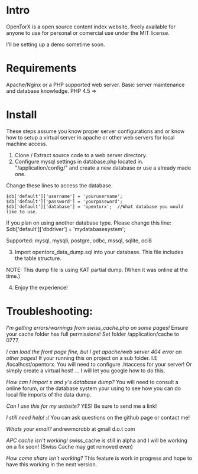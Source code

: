 # Intro

OpenTorX is a open source content index website, freely available for anyone to 
use for personal or comercial use under the MIT license.

I'll be setting up a demo sometime soon.


# Requirements

Apache/Nginx or a PHP supported web server.
Basic server maintenance and database knowledge.
PHP 4.5 =>

# Install

These steps assume you know proper server configurations and or know how to setup a virtual server
in apache or other web servers for local machine access.

1. Clone / Extract source code to a web server directory.
2. Configure mysql settings in database.php located in. "/application/config/" and create a new database or use a already made one.

Change these lines to access the database.

```
$db['default']['username'] = 'yourusername';
$db['default']['password'] = 'yourpassword';
$db['default']['database'] = 'opentorx';  //What database you would like to use.
```

If you plan on using another database type. Please change this line:
$db['default']['dbdriver'] = 'mydatabasesystem';

Supported:  mysql, mysqli, postgre, odbc, mssql, sqlite, oci8

3. Import opentorx_data_dump.sql into your database. This file includes the table structure.

NOTE: This dump file is using KAT partial dump. (When it was online at the time.)

4. Enjoy the experience!

# Troubleshooting:


*I'm getting errors/warnings from swiss_cache.php on some pages!*
Ensure your cache folder has full permissions! Set folder /application/cache to 0777.

*I can load the front page fine, but I get apache/web server 404 error on other pages!*
If your running this on project on a sub folder. I.E /localhost/opentorx. You will
need to configure .htaccess for your server! Or simply create a virtual host!
... I will let you google how to do this.

*How can I import x and y's database dump?*
You will need to consult a online forum, or the database system your using to see how you
can do local file imports of the data dump.

*Can I use this for my website?*
YES! Be sure to send me a link!

*I still need help! :(*
You can ask questions on the github page or contact me!

*Whats your email?*
andrewmcrobb at gmail d.o.t com

*APC cache isn't working!*
swiss_cache is still in alpha and I will be working on a fix soon! (Swiss Cache may get removed even)

*How come share isn't working?*
This feature is work in progress and hope to have this working in the next version.